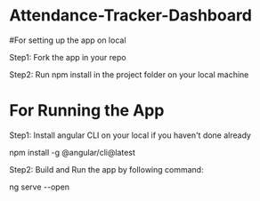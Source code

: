 # Attendance-Tracker-Dashboard
#For setting up the app on local

Step1: Fork the app in your repo

Step2: Run npm install in the project folder on your local machine

# For Running the App
Step1: Install angular CLI on your local if you haven't done already

npm install -g @angular/cli@latest

Step2: Build and Run the app by following command:

ng serve --open
